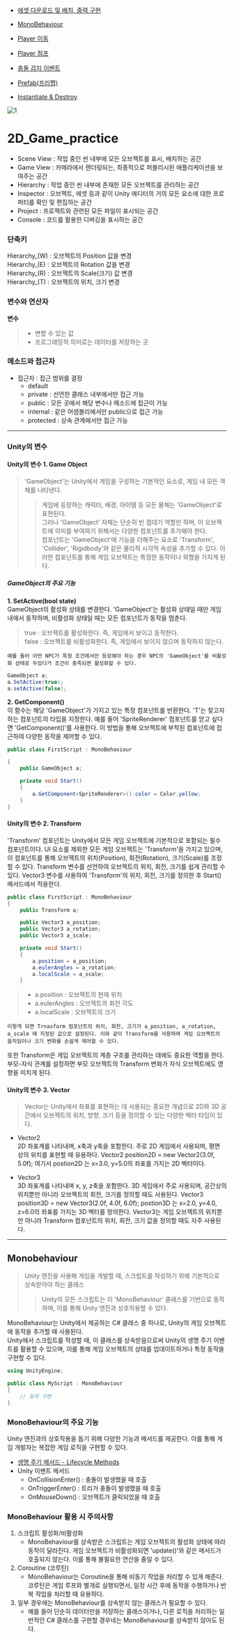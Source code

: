 - [에셋 다운로드 및 배치, 중력 구현](https://blog.naver.com/bc_pokemonmaster/223566431376)
- [MonoBehaviour](https://blog.naver.com/bc_pokemonmaster)
- [Player 이동](https://blog.naver.com/bc_pokemonmaster/223567945263)
- [Player 점프](https://blog.naver.com/bc_pokemonmaster/223569781918)
- [충돌 감지 이벤트](https://blog.naver.com/bc_pokemonmaster/223583642200)

- [Prefab(프리팹)](https://blog.naver.com/bc_pokemonmaster/223595481156)
- [Instantiate & Destroy](https://blog.naver.com/bc_pokemonmaster/223595488115)

![1](https://github.com/user-attachments/assets/f9925f3f-e132-4d5d-af7d-81d66d5dc766)


# 2D_Game_practice

* Scene View
: 작업 중인 씬 내부에 모든 오브젝트를 표시, 배치하는 공간
* Game View
: 카메라에서 렌더링되는, 최종적으로 퍼블리시된 애플리케이션을 보여주는 공간
* Hierarchy
: 작업 중인 씬 내부에 존재한 모든 오브젝트를 관리하는 공간
* Inspector
: 오브젝트, 에셋 등과 같이 Unity 에디터의 거의 모든 요소에 대한 프로퍼티를 확인 및 편집하는 공간
* Project
: 프로젝트와 관련된 모든 파일이 표시되는 공간
* Console
: 코드를 활용한 디버깅을 표시하는 공간

### 단축키   
Hierarchy_(W) : 오브젝트의 Position 값을 변경   
Hierarchy_(E) : 오브젝트의 Rotation 값을 변경   
Hierarchy_(R) : 오브젝트의 Scale(크기) 값 변경   
Hierarchy_(T) : 오브젝트의 위치, 크기 변경   

### 변수와 연산자
**변수**
> * 변할 수 있는 값   
> * 프로그래밍적 의미로는 데이터를 저장하는 곳

### 메소드와 접근자
* 접근자 : 접근 범위를 결정
    * default
    * private : 선언한 클래스 내부에서만 접근 가능
    * public : 모든 곳에서 해당 변수나 메소드에 접근이 가능
    * internal : 같은 어셈블리에서만 public으로 접근 가능
    * protected : 상속 관계에서만 접근 가능
----------------------------------------------------------------------
### Unity의 변수
#### Unity의 변수 1. Game Object
> 'GameObject'는 Unity에서 게임을 구성하는 기본적인 요소로, 게임 내 모든 객체를 나타낸다.    
>> 게임에 등장하는 캐릭터, 배경, 아이템 등 모든 물체는 'GameObject'로 표현된다.    
>> 그러나 'GameObject' 자체는 단순히 빈 껍데기 역할만 하며, 이 오브젝트에 의미를 부여하기 위해서는 다양한 컴포넌트를 추가해야 한다.    
>> 컴포넌트는 'GameObject'에 기능을 더해주는 요소로 'Transform', 'Collider', 'Rigidbody'와 같은 물리적 시각적 속성을 추가할 수 있다. 이러한 컴포넌트를 통해 게임 오브젝트는 특정한 동작이나 외형을 가지게 된다.   

##### GameObject의 주요 기능
**1. SetActive(bool state)**   
GameObject의 활성화 상태를 변경한다. 'GameObject'는 활성화 상태일 때만 게임 내에서 동작하며, 비활성화 상태일 때는 모든 컴포넌트가 동작을 멈춘다.   
> true : 오브젝트를 활성화한다. 즉, 게임에서 보이고 동작한다.   
> false : 오브젝트를 비활성화한다. 즉, 게임에서 보이지 않으며 동작하지 않는다.

`예를 들어 어떤 NPC가 특정 조건에서만 등장해야 하는 경우 NPC의 'GameObject'를 비활성화 상태로 두었다가 조건이 충족되면 활성화할 수 있다.`     

```C#
GameObject a;
a.SetActive(true);
a.setActive(false);
```

**2. GetComponent<T>()**    
이 함수는 해당 'GameObject'가 가지고 있는 특정 컴포넌트를 반환한다. 'T'는 찾고자 하는 컴포넌트의 타입을 지정한다.
예를 들어 'SpriteRenderer' 컴포넌트를 얻고 싶다면 'GetComponent<SpriteRenderer>()'를 사용한다. 이 방법을 통해 오브젝트에 부착된 컴포넌트에 접근하여 다양한 동작을 제어할 수 있다.    

```C#
public class FirstScript : MonoBehaviour

{
    public GameObject a;

    private void Start()
    {
        a.GetComponent<SpriteRenderer>().color = Color.yellow;
    }
}
```

#### Unity의 변수 2. Transform
'Transform' 컴포넌트는 Unity에서 모든 게임 오브젝트에 기본적으로 포함되는 필수 컴포넌트이다. 
UI 요소를 제외한 모든 게임 오브젝트는 'Transform'을 가지고 있으며, 이 컴포넌트를 통해 오브젝트의 위치(Position), 회전(Rotation), 크기(Scale)를 조정할 수 있다.
Transform 변수를 선언하여 오브젝트의 위치, 회전, 크기를 쉽게 관리할 수 있다.
Vector3 변수를 사용하여 'Transform'의 위치, 회전, 크기를 정의한 후 Start() 메서드에서 적용한다.

```C#
public class FirstScript : MonoBehaviour
{
    public Transform a;

    public Vector3 a_position;
    public Vector3 a_rotation;
    public Vector3 a_scale;

    private void Start()
    {
        a.position = a_position;
        a.eulerAngles = a_rotation;
        a.localScale = a_scale;
    }
```

> * a.position : 오브젝트의 현재 위치
> * a.eulerAngles : 오브젝트의 회전 각도
> * a.localScale : 오브젝트의 크기

`이렇게 되면 Trnasform 컴포넌트의 위치, 회전, 크기가 a_position, a_rotation, a_scale 에 지정된 값으로 설정된다. 이와 같이 Transform을 사용하여 게임 오브젝트의 움직임이나 크기 변화를 손쉽게 제어할 수 있다.`

또한 Transform은 게임 오브젝트의 계층 구조를 관리하는 데에도 중요한 역할을 한다.
부모-자식 관계를 설정하면 부모 오브젝트의 Transform 변화가 자식 오브젝트에도 영향을 미치게 된다.

#### Unity의 변수 3. Vector
> Vector는 Unity에서 좌표를 표현하는 데 사용되는 중요한 개념으로 2D와 3D 공간에서 오브젝트의 위치, 방향, 크기 등을 정의할 수 있는 다양한 벡터 타입이 있다.

* Vector2   
2D 좌표계를 나타내며, x축과 y축을 포함한다. 주로 2D 게임에서 사용되며, 평면 상의 위치를 표현할 때 유용하다.
Vector2 position2D = new Vector2(3.0f, 5.0f);
여기서 postion2D 는 x=3.0, y=5.0의 좌표를 가지는 2D 벡터이다.

* Vector3   
3D 좌표계를 나타내며 x, y, z축을 포함한다. 3D 게임에서 주로 사용되며, 공간상의 위치뿐만 아니라 오브젝트의 회전, 크기를 정의할 때도 사용된다.
Vector3 position3D = new Vector3(2.0f, 4.0f, 6.0f);
postion3D 는  x=2.0, y=4.0, z=6.0의 좌표를 가지는 3D 벡터를 정의한다.
Vector3는 게임 오브젝트의 위치뿐만 아니라 Transform 컴포넌트의 위치, 회전, 크기 값을 정의할 때도 자주 사용된다.


---------
## Monobehaviour
> Unity 엔진을 사용해 게임을 개발할 때, 스크립트를 작성하기 위해 기본적으로 상속받아야 하는 클래스
>> Unity의 모든 스크립트는 이 'MonoBehaviour' 클래스를 기반으로 동작하며, 이를 통해 Unity 엔진과 상호작용할 수 있다.

MonoBehaviour는 Unity에서 제공하는 C# 클래스 중 하나로, Unity의 게임 오브젝트에 동작을 추가할 때 사용된다.   
Unity에서 스크립트를 작성할 때, 이 클래스를 상속받음으로써 Unity의 생명 주기 이벤트를 활용할 수 있으며, 이를 통해 게임 오브젝트의 상태를 업데이트하거나 특정 동작을 구현할 수 있다.   

```C#
using UnityEngine;

public class MyScript : MonoBehaviour
{
    // 동작 구현
}
```

### MonoBehaviour의 주요 기능
Unity 엔진과의 상호작용을 돕기 위해 다양한 기능과 메서드를 제공한다. 이를 통해 게임 개발자는 복잡한 게임 로직을 구현할 수 있다.   
* [생명 주기 메서드 - Lifecycle Methods](https://blog.naver.com/bc_pokemonmaster/223559219577)
* Unity 이벤트 메서드
    * OnCollisionEnter() : 충돌이 발생했을 때 호출
    * OnTriggerEnter() : 트리거 충돌이 발생했을 때 호출
    * OnMouseDown() : 오브젝트가 클릭되었을 때 호출

### MonoBehaviour 활용 시 주의사항
1. 스크립트 활성화/비활성화
   * MonoBehaviour를 상속받은 스크립트는 게임 오브젝트의 활성화 상태에 따라 동작이 달라진다. 게임 오브젝트가 비활성화되면 'update()'와 같은 메서드가 호출되지 않는다. 이를 통해 불필요한 연산을 줄일 수 있다.
2. Coroutine (코루틴)
   * MonoBehaviour는 Coroutine을 통해 비동기 작업을 처리할 수 있게 해준다. 코루틴은 게임 루프와 별개로 실행되면서, 일정 시간 후에 동작을 수행하거나 반복 작업을 처리할 때 유용하다.
3. 일부 경우에는 MonoBehaviour를 상속받지 않는 클래스가 필요할 수 있다.
   * 예를 들어 단순히 데이터만을 저장하는 클래스이거나, 다른 로직을 처리하는 일반적인 C# 클래스를 구현할 경우네는 MonoBehaviour를 상속받지 않아도 된다.



















